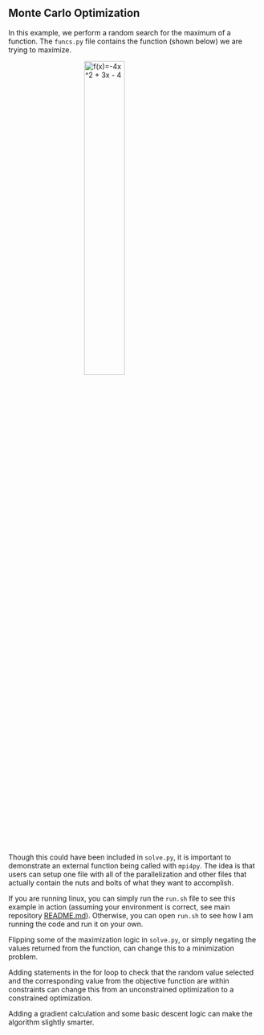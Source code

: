 ## Monte Carlo Optimization

In this example, we perform a random search for the maximum of a function. 
The `funcs.py` file contains the function (shown below) we are trying to maximize.

<style>
    .center {
        display: block;
        margin-left: auto;
        margin-right: auto;
        width: 40%;
    }
</style>

<img src="https://latex.codecogs.com/svg.latex?f(x)=-4x^2 + 3x - 4" title="f(x)=-4x^2 + 3x - 4" class="center"/>

Though this could have been included in `solve.py`, it is important to demonstrate an external function being called with `mpi4py`. The idea is that users can setup one file with all of the parallelization and other files that actually contain the nuts and bolts of what they want to accomplish. 

If you are running linux, you can simply run the `run.sh` file to see this example in action (assuming your environment is correct, see main repository [README.md](https://github.com/lcford2/py_mpi/blob/main/README.md)). Otherwise, you can open `run.sh` to see how I am running the code and run it on your own. 

Flipping some of the maximization logic in `solve.py`, or simply negating the values returned from the function, can change this to a minimization problem. 

Adding statements in the for loop to check that the random value selected and the corresponding value from the objective function are within constraints can change this from an unconstrained optimization to a constrained optimization. 

Adding a gradient calculation and some basic descent logic can make the algorithm slightly smarter. 
